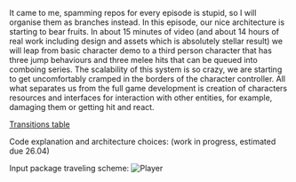 It came to me, spamming repos for every episode is stupid, so I will organise them as branches instead.
In this episode, our nice architecture is starting to bear fruits. In about 15 minutes of video (and about 14 hours of real work including design and assets which is absolutely stellar result) we will leap from basic character demo to a third person character that has three jump behaviours and three melee hits that can be queued into comboing series.
The scalability of this system is so crazy, we are starting to get uncomfortably cramped in the borders of the character controller. All what separates us from the full game development is creation of characters resources and interfaces for interaction with other entities, for example, damaging them or getting hit and react.

[Transitions table](https://docs.google.com/spreadsheets/d/1g3Epn-2Rf-fAI8XPp9UfOkeH6QwFUIz8fWFDrPdhe40/edit?usp=sharing)

Code explanation and architecture choices: (work in progress, estimated due 26.04)

Input package traveling scheme:
![Player](https://github.com/Gab-ani/Godot_Universal-Controller-tutorial/assets/25298003/9eb88ff2-1a54-4a83-a320-3cc920ccb0e8)
